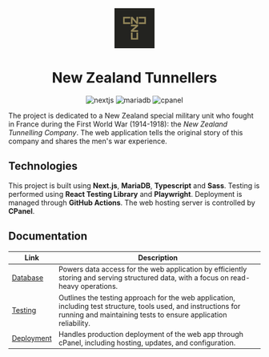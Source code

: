 <div align="center">
    <img width="80" height="80" src="./public/apple-touch-icon-114x114.png"/>
</div>
<h1 align="center">
    New Zealand Tunnellers
</h1>
<p align="center">
    <!-- https://badges.pages.dev -->
    <img src="https://img.shields.io/badge/Next-black?style=for-the-badge&logo=next.js&logoColor=white" alt="nextjs">
    <img src="https://img.shields.io/badge/MariaDB-003545?logo=mariadb&logoColor=fff&style=for-the-badge" alt="mariadb">
    <img src="https://img.shields.io/badge/cPanel-FF6C2C?logo=cpanel&logoColor=fff&style=for-the-badge" alt="cpanel">
</p>

The project is dedicated to a New Zealand special military unit who fought in France during the First World War (1914-1918): the _New Zealand Tunnelling Company_. The web application tells the original story of this company and shares the men's war experience.

## Technologies

This project is built using **Next.js**, **MariaDB**, **Typescript** and **Sass**. Testing is performed using **React Testing Library** and **Playwright**. Deployment is managed through **GitHub Actions**. The web hosting server is controlled by **CPanel**.

## Documentation

| Link                               | Description                                                                                                                                                                        |
| ---------------------------------- | ---------------------------------------------------------------------------------------------------------------------------------------------------------------------------------- |
| [Database](./docs/database.md)     | Powers data access for the web application by efficiently storing and serving structured data, with a focus on read-heavy operations.                                              |
| [Testing](.docs/testing.md)        | Outlines the testing approach for the web application, including test structure, tools used, and instructions for running and maintaining tests to ensure application reliability. |
| [Deployment](./docs/deployment.md) | Handles production deployment of the web app through cPanel, including hosting, updates, and configuration.                                                                        |
